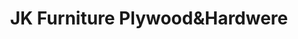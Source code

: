 ---
title: "JK Furniture Plywood&Hardwere"
url: /jaipur-municipal-corporation/jk-furniture-plywoodundhardwere/
shop: Supermarkt
---